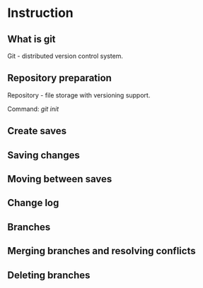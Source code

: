 # Instruction

## What is git

Git - distributed version control system.

## Repository preparation

Repository - file storage with versioning support.


Command: *git init*

## Create saves

## Saving changes

## Moving between saves

## Change log

## Branches

## Merging branches and resolving conflicts

## Deleting branches
